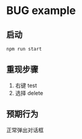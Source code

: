 # BUG example

## 启动

```bash
npm run start
```

## 重现步骤

1. 右键 test
2. 选择 delete

## 预期行为

正常弹出对话框
